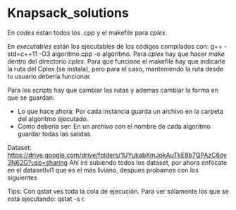 # Knapsack_solutions

En *codes* están todos los .cpp y el makefile para *cplex*.

En *executables* están los ejecutables de los códigos compilados con: g++ -std=c++11 -O3 algoritmo.cpp -o algoritmo. 
Para *cplex* hay que hacer *make* dentro del directorio *cplex*. 
Para que funcione el makefile hay que indicarle la ruta del Cplex (se instala), pero para el caso, manteniendo la ruta desde tu usuario debería funcionar.

Para los scripts hay que cambiar las rutas y ademas cambiar la forma en que se guardan:
* Lo que hace ahora: Por cada instancia guarda un archivo en la carpeta del algoritmo ejecutado.
* Como deberia ser: En un archivo con el nombre de cada algoritmo guardar todas las salidas.

Dataset: https://drive.google.com/drive/folders/1UYukabXmJokAuTkE8b7QPAzC6oy3N62G?usp=sharing
Ahí iré subiendo todos los dataset, por ahora enfócate en el datasetlvl1 que es el más liviano, despues probamos con los siguientes

Tips:
Con qstat ves toda la cola de ejecución. 
Para ver sólamente los que se está ejecutando: qstat -s r.
